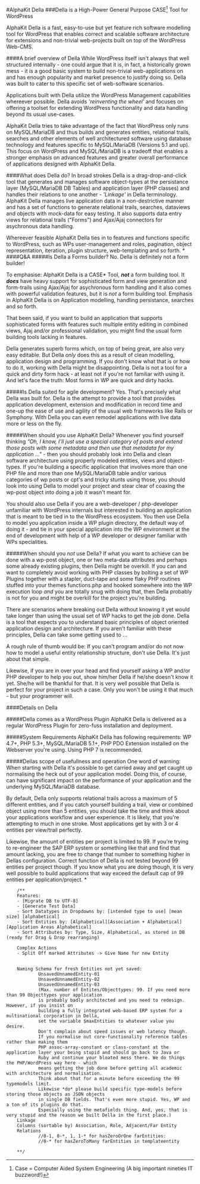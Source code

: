 #AlphaKit Della
###Della is a High-Power General Purpose CASE[^1] Tool for WordPress

[^1]: Case = Computer Aided System Engineering (A big important nineties IT buzzword!)

AlphaKit Della is a fast, easy-to-use but yet feature rich software modelling tool for WordPress that enables correct and scalable software architecture for extensions and non-trivial web-projects built on top of the WordPress Web-CMS.

####A brief overview of Della
While WordPress itself isn't always that well structured internally - one could argue that it is, in fact, a historically grown mess - it *is* a good basic system to build non-trivial web-applications on and has enough popularity and market presence to justify doing so. Della was built to cater to this specific set of web-software scenarios.

Applications built with Della utilize the WordPress Management capabilities whereever possible. Della avoids *'reinventing the wheel'* and focuses on offering a toolset for extending WordPress functionality and data handling beyond its usual use-cases.

AlphaKit Della tries to take advantage of the fact that WordPress only runs on MySQL/MariaDB and thus builds and generates entities, relational trails, searches and other elements of well architectured software using database technology and features specific to MySQL/MariaDB (Versions 5.1 and up). This focus on WordPress and MySQL/MariaDB is a tradeoff that enables a stronger emphasis on advanced features and greater overall performance of applications designed with AlphaKit Della.

####What does Della do?
In broad strokes Della is a drag-drop-and-click tool that generates and manages software object-types at the persistance layer (MySQL/MariaDB DB Tables) and application layer (PHP classes) and handles their relations to one another - _*'Linkage'*_ in Della terminology. AlphaKit Della manages live application data in a non-destrictive manner and has a set of functions to generate relational trails, searches, dataviews and objects with mock-data for easy testing. It also supports data entry views for relational trails ("Forms") and Ajax/Ajaj connectors for asychronous data handling.

Whereever feasible AlphaKit Della ties in to features and functions specific to WordPress, such as WPs user-management and roles, pagination, object representation, iteration, plugin structure, web-templating and so forth.
         *
####Q&A
#####Is Della a Forms builder?
No. Della is definitely not a form builder!

To emphasise: AlphaKit Della is a CASE* Tool, _**not**_ a form building tool. It **_does_** have heavy support for sophisticated form and view generation and form-trails using Ajax/Ajaj for asychronous form handling and it also comes with powerful validation features, but it is _not_ a form building tool. Emphasis in AlphaKit Della is on Application modelling, handling persistance, searches and so forth.

That been said, if you want to build an application that supports sophisticated forms with features such multiple entity editing in combined views, Ajaj and/or professional validation, you might find the usual form building tools lacking in features. 

Della generates superb forms which, on top of being great, are also very easy editable. But Della _only_ does this as a result of clean modelling, application design and programming. If you don't know what that is or how to do it, working with Della might be disappointing. Della is not a tool for a quick and dirty form hack - at least not if you're not familiar with using it. And let's face the truth: Most forms in WP are quick and dirty hacks.

#####Is Della suited for agile development?
Yes. That's precisely what Della was built for. Della is the attempt to provide a tool that provides application development, extension and modification in record time and one-up the ease of use and agility of the usual web frameworks like Rails or Symphony. With Della you can even remodel applications with live data more or less on the fly.

#####When should you use AlphaKit Della?
Whenever you find yourself thinking _"Oh, I know, I'll just use a special category of posts and extend those posts with some metadata and then use that metadata for my application ..."_ - then you should probably look into Della and clean software architecture using properly modeled entities, views and object-types. If you're building a specific application that involves more than one PHP file and more than one MySQL/MariaDB table and/or various categories of wp posts or cpt's and tricky stunts using those, you should look into using Della to model your project and stear clear of coaxing the wp-post object into doing a job it wasn't meant for.

You should also use Della if you are a web-developer / php-developer unfamiliar with WordPress internals but interested in building an application that is meant to be tied in to the WordPress ecosystem. You then use Della to model you application inside a WP plugin directory, the default way of doing it - and tie in your special application into the WP environment at the end of development with help of a WP developer or designer familiar with WPs specialities.

#####When should you *not* use Della?
If what you want to achieve can be done with a wp-post object, one or two meta-data attributes and perhaps some already existing plugins, then Della might be overkill. If you can and want to completely avoid working with PHP classes by bolting a set of WP Plugins together with a stapler, duct-tape and some flaky PHP routines stuffed into your themes functions.php and hooked somewhere into the WP execution loop *and* you are totally snug with doing that, then Della probably is not for you and might be overkill for the project you're building.

There are scenarios where breaking out Della without knowing it yet would take longer than using the usual set of WP hacks to get the job done. Della is a tool that expects you to understand basic principles of object oriented application design and architecture. If you aren't familiar with these principles, Della can take some getting used to ...

A rough rule of thumb would be: If you can't program and/or do not now how to model a useful entity
relationship structure, don't use Della. It's just about that simple.

Likewise, if you are in over your head and find yourself asking a WP and/or PHP developer to help you out, show him/her Della if he/she doesn't know it yet. She/he will be thankful for that. It is very well possible that Della is perfect for your project in such a case. Only you won't be using it that much - but your
programmer will.

####Details on Della

#####Della comes as a WordPress Plugin
AlphaKit Della is delivered as a regular WordPress Plugin for zero-fuss installation and deployment.

#####System Requirements
AlphaKit Della has following requirements: WP 4.7+, PHP 5.3+, MySQL/MariaDB 5.1+, PHP PDO Extension installed on the Webserver you're using. Using PHP 7 is recommended.

#####Dellas scope of usefullness and operation
One word of warning: When starting with Della it's possible to get carried away and get caught up normalising the heck out of your application model. Doing this, of course, can have significant impact on the performance of your application and the underlying MySQL/MariaDB database.

By default, Della only supports relational trails across a maximum of 5 different entities, and if you catch yourself building a trail, view or combined object using more than 5 entities, you should take the time and think about your applications workflow and user experience. It is likely, that you're attempting to much in one stroke. Most applications get by with 3 or 4 entities per view/trail perfectly.

Likewise, the amount of entities per project is limited to 99. If you're trying to re-engineer the SAP ERP system or something like that and find that amount lacking, you are free to change that number to something higher in Dellas configuration. Correct function of Della is not tested beyond 99 entities per project though. If you know what you are doing though, it is very well possible to build applications that way exceed the default cap of 99 entities per application/project.
         *

        /**
        Features:
        - [Migrate DB to UTF-8]
        - [Generate Test Data]
        - Sort Datatypes in Dropdowns by: [intended type to use] [mean size] [alphabetical]
        - Sort Entities by: [Alphabetical][Association + Alphabetical][Application Areas Alphabetical]
        - Sort Attributes by: Type, Size, Alphabetical, as stored in DB (ready for Drag & Drop rearranging)

        Complex Actions
        - Split Off marked Attributes -> Give Name for new Entity


        Naming Schema for fresh Entities not yet saved:
                UnsavedUnnamedEntity-01
                UnsavedUnnamedEntity-02
                UnsavedUnnamedEntity-03
                (Max. number of Entites/Objecttypes: 99. If you need more than 99 Objecttypes your application
                is probably badly architected and you need to redesign. However, if you insist on
                building a fully integrated web-based ERP system for a multinational corporation in Della,
                set the variable $maxEntities to whatever value you desire.
                Don't complain about speed issues or web latency though.
                If you normalise out core-functionality reference tables rather than making them
                PHP assoc-array-constant or class-constant at the application layer your being stupid and should go back to Java or
                Ruby and continue your bloated mess there. We do things the PHP/WordPress way here - which
                means getting the job done before getting all academic with architecture and normalisation.
                Think about that for a minute before exceeding the 99 typemodels limit.
                Likewise *do* please build specific type-models before storing those objects as JSON objects
                in single DB fields. That's even more stupid. Yes, WP and a ton of its plugins do that.
                Especially using the metafields thing. And, yes, that is very stupid and the reason we built Della in the first place.)
        Linkage
        Columns (sortable by) Association, Role, Adjacent/Far Entity
        Relations
                //0-1, 0-*, 1, 1-* for hasZeroOrOne farEntities:
                //0-* for hasZeroToMany farEntities in templateentity

        **/